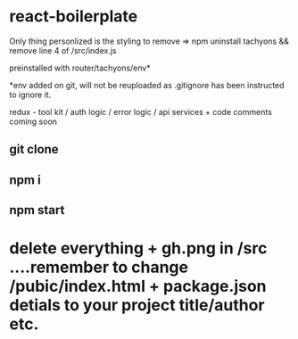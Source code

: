 # react-boilerplate

Only thing personlized is the styling to remove => npm uninstall tachyons && remove line 4 of /src/index.js 

preinstalled with router/tachyons/env*

*env added on git, will not be reuploaded as .gitignore has been instructed to ignore it.

redux - tool kit / auth logic / error logic / api services + code comments coming soon 

## git clone 

## npm i

## npm start

# delete everything + gh.png in /src ....remember to change /pubic/index.html + package.json detials to your project title/author etc. 
